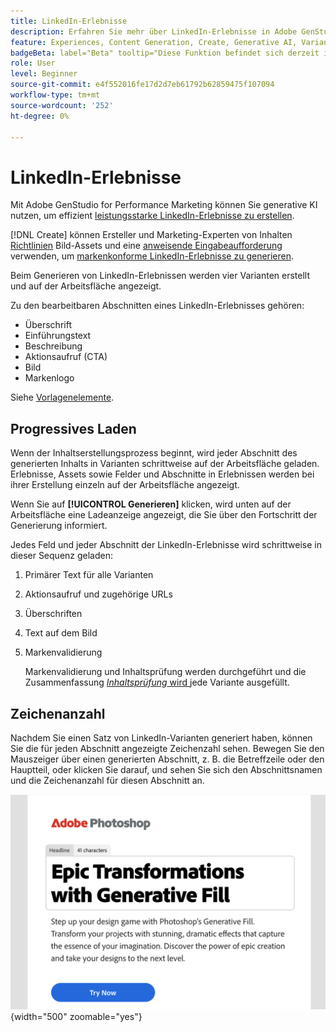 ```yaml
---
title: LinkedIn-Erlebnisse
description: Erfahren Sie mehr über LinkedIn-Erlebnisse in Adobe GenStudio for Performance Marketing.
feature: Experiences, Content Generation, Create, Generative AI, Variant Generation
badgeBeta: label="Beta" tooltip="Diese Funktion befindet sich derzeit in Beta, sodass einige Funktionen möglicherweise eingeschränkt sind oder geändert werden können."
role: User
level: Beginner
source-git-commit: e4f552016fe17d2d7eb61792b62859475f107094
workflow-type: tm+mt
source-wordcount: '252'
ht-degree: 0%

---
```


# LinkedIn-Erlebnisse

Mit Adobe GenStudio for Performance Marketing können Sie generative KI nutzen, um effizient [leistungsstarke LinkedIn-Erlebnisse zu erstellen](/help/user-guide/create/create-linkedin.md).

[!DNL Create] können Ersteller und Marketing-Experten von Inhalten [Richtlinien](/help/user-guide/guidelines/overview.md) Bild-Assets und eine [anweisende Eingabeaufforderung](/help/user-guide/effective-prompts.md) verwenden, um [markenkonforme LinkedIn-Erlebnisse zu generieren](/help/user-guide/create/create-email-experience.md).

Beim Generieren von LinkedIn-Erlebnissen werden vier Varianten erstellt und auf der Arbeitsfläche angezeigt.

Zu den bearbeitbaren Abschnitten eines LinkedIn-Erlebnisses gehören:

* Überschrift
* Einführungstext
* Beschreibung
* Aktionsaufruf (CTA)
* Bild
* Markenlogo

Siehe [Vorlagenelemente](/help/user-guide/content/use-templates.md#template-elements).

## Progressives Laden

Wenn der Inhaltserstellungsprozess beginnt, wird jeder Abschnitt des generierten Inhalts in Varianten schrittweise auf der Arbeitsfläche geladen. Erlebnisse, Assets sowie Felder und Abschnitte in Erlebnissen werden bei ihrer Erstellung einzeln auf der Arbeitsfläche angezeigt.

Wenn Sie auf **[!UICONTROL Generieren]** klicken, wird unten auf der Arbeitsfläche eine Ladeanzeige angezeigt, die Sie über den Fortschritt der Generierung informiert.

Jedes Feld und jeder Abschnitt der LinkedIn-Erlebnisse wird schrittweise in dieser Sequenz geladen:

1. Primärer Text für alle Varianten
1. Aktionsaufruf und zugehörige URLs
1. Überschriften
1. Text auf dem Bild
1. Markenvalidierung

   Markenvalidierung und Inhaltsprüfung werden durchgeführt und die Zusammenfassung [_Inhaltsprüfung_ wird ](/help/user-guide/guidelines/brand-validation.md#content-check-summary) jede Variante ausgefüllt.

## Zeichenanzahl

Nachdem Sie einen Satz von LinkedIn-Varianten generiert haben, können Sie die für jeden Abschnitt angezeigte Zeichenzahl sehen. Bewegen Sie den Mauszeiger über einen generierten Abschnitt, z. B. die Betreffzeile oder den Hauptteil, oder klicken Sie darauf, und sehen Sie sich den Abschnittsnamen und die Zeichenanzahl für diesen Abschnitt an.

![Zeichenanzahl](/help/assets/character-count.png){width="500" zoomable="yes"}
